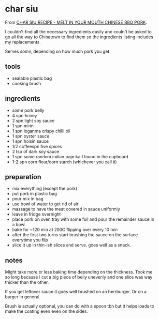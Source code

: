 # char siu

From [CHAR SIU RECIPE - MELT IN YOUR MOUTH CHINESE BBQ PORK](https://youtu.be/c0ICMcuhdPg).

I couldn't find all the necessary ingredients easily and couln't be asked to go all the way to Chinatown to find them so the ingredients listing includes my replacements.

Serves *some*, depending on how much pork you get.

## tools

- sealable plastic bag
- cooking brush

## ingredients

- *some* pork belly
- 4 spn honey
- 2 spn light soy sauce
- 1 spn mirin
- 1 spn loganma crispy chilli oil
- 1 spn oyster sauce
- 1 spn hoisin sauce
- 1/2 coffeespn five spices
- 2 tsp of dark soy sauce
- 1 spn some random indian paprika I found in the cupboard
- 1-2 spn corn flour/corn starch (whichever you call it)

## preparation

- mix everything (except the pork)
- put pork in plastic bag
- pour mix in bag
- use bowl of water to get rid of air
- massage to have the meat covered in sauce uniformly
- leave in fridge overnight
- place pork on oven tray with some foil and pour the remainder sauce in a bowl
- bake for ~120 min at 200C flipping over every 10 min
- after the first two turns start brushing the sauce on the surface everytime you flip
- slice it up in thin-ish slices and serve. goes well as a snack.

## notes

Might take more or less baking time depending on the thickness. Took me so long because I cut a big piece of belly unevenly and one slice was way thicker than the other.

If you get leftover sauce it goes well brushed on an herrburger. Or on a burger in general.

Brush is actually optional, you can do with a spoon tbh but it helps loads to make the coating even even on the sides.